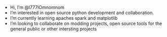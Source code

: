 - Hi, I’m @l777lOmnomnom
- I’m interested in open source python development and collaboration.
- I’m currently learning apaches spark and matplotlib
- I’m looking to collaborate on modding projects, open source tools for the general public or other intersting projects

<!---
l777lOmnomnom/l777lOmnomnom is a ✨ special ✨ repository because its `README.md` (this file) appears on your GitHub profile.
You can click the Preview link to take a look at your changes.
--->
